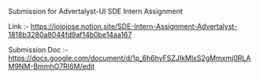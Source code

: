 Submission for Advertalyst-UI SDE Intern Assignment

Link :- https://jojojose.notion.site/SDE-Intern-Assignment-Advertalyst-1818b3280a8044fd9af14b0be14aa167

Submission Doc :- https://docs.google.com/document/d/1p_6h6hyFSZJIkMlxS2gMmxmj0RLAM9NM-BmmhO7RI6M/edit